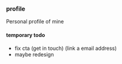 ### profile

Personal profile of mine

#### temporary todo

- fix cta (get in touch) (link a email address)
- maybe redesign
